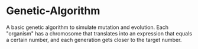 # Genetic-Algorithm

A basic genetic algorithm to simulate mutation and evolution. Each "organism" has a chromosome that translates into an expression that equals a certain number, and each generation gets closer to the target number.
